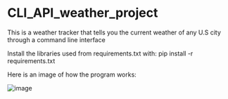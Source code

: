 # CLI_API_weather_project

This is a weather tracker that tells you the current weather of any U.S city through a command line interface

Install the libraries used from requirements.txt with: pip install -r requirements.txt

Here is an image of how the program works:

![image](https://user-images.githubusercontent.com/70165325/121948075-6c9dee80-cd1c-11eb-9e2a-090a8df3299d.png)
